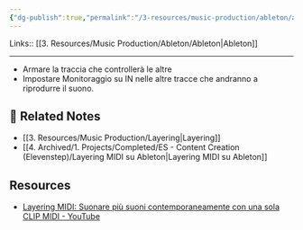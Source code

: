 ```yaml
---
{"dg-publish":true,"permalink":"/3-resources/music-production/ableton/ableton-layering-midi/","tags":["type/note"]}
---
```


Links:: [[3. Resources/Music Production/Ableton/Ableton\|Ableton]]

---
- Armare la traccia che controllerà le altre
- Impostare Monitoraggio su IN nelle altre tracce che andranno a riprodurre il suono.




## 🔗 Related Notes

- [[3. Resources/Music Production/Layering\|Layering]]
- [[4. Archived/1. Projects/Completed/ES - Content Creation (Elevenstep)/Layering MIDI su Ableton\|Layering MIDI su Ableton]]


## Resources

- [Layering MIDI: Suonare più suoni contemporaneamente con una sola CLIP MIDI - YouTube](https://youtu.be/-m4q_EOQijk)
